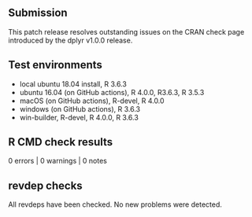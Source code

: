 ## Submission

This patch release resolves outstanding issues on the CRAN check page introduced
by the dplyr v1.0.0 release.

## Test environments
* local ubuntu 18.04 install, R 3.6.3
* ubuntu 16.04 (on GitHub actions), R 4.0.0, R3.6.3, R 3.5.3
* macOS (on GitHub actions), R-devel, R 4.0.0
* windows (on GitHub actions), R 3.6.3
* win-builder, R-devel, R 4.0.0, R 3.6.3

## R CMD check results

0 errors | 0 warnings | 0 notes

## revdep checks

All revdeps have been checked. No new problems were detected.